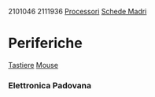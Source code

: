 2101046
2111936
[Processori](componenti/processori.md)
[Schede Madri](componenti/schede_madri.md)
# Periferiche
[Tastiere](periferiche/tastiere.md)
[Mouse](periferiche/mouse.md)
### Elettronica Padovana
